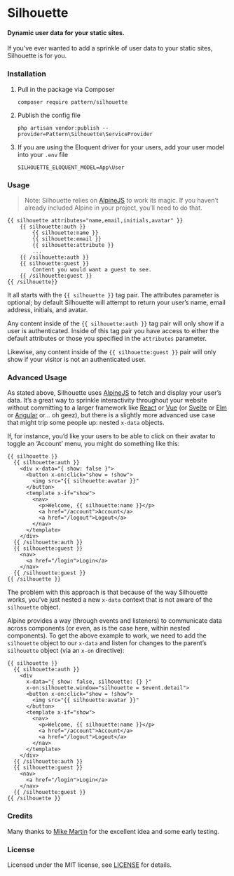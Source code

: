 # Silhouette

#### Dynamic user data for your static sites.

If you&rsquo;ve ever wanted to add a sprinkle of user data to your static sites, Silhouette is for you.

### Installation

1. Pull in the package via Composer

    ```
    composer require pattern/silhouette
    ```

2. Publish the config file

    ```
    php artisan vendor:publish --provider=Pattern\Silhouette\ServiceProvider
    ```

3. If you are using the Eloquent driver for your users, add your user model into your `.env` file

    ```
    SILHOUETTE_ELOQUENT_MODEL=App\User
    ```

### Usage

> Note: Silhouette relies on [AlpineJS](https://github.com/alpinejs/alpine) to work its magic. If you haven&rsquo;t already included Alpine in your project, you&rsquo;ll need to do that.

```
{{ silhouette attributes="name,email,initials,avatar" }}
    {{ silhouette:auth }}
        {{ silhouette:name }}
        {{ silhouette:email }}
        {{ silhouette:attribute }}
        ...
    {{ /silhouette:auth }}
    {{ silhouette:guest }}
        Content you would want a guest to see.
    {{ /silhouette:guest }}
{{ /silhouette}}
```

It all starts with the `{{ silhouette }}` tag pair. The attributes parameter is optional; by default Silhouette will attempt to return your user&rsquo;s name, email address, initials, and avatar.

Any content inside of the `{{ silhouette:auth }}` tag pair will only show if a user is authenticated. Inside of this tag pair you have access to either the default attributes or those you specified in the `attributes` parameter.

Likewise, any content inside of the `{{ silhouette:guest }}` pair will only show if your visitor is not an authenticated user.

### Advanced Usage

As stated above, Silhouette uses [AlpineJS](https://github.com/alpinejs/alpine) to fetch and display your user&rsquo;s data. It&rsquo;s a great way to sprinkle interactivity throughout your website without committing to a larger framework like [React](https://reactjs.org) or [Vue](https://vuejs.org) (or [Svelte](https://svelte.dev) or [Elm](https://elm-lang.org) or [Angular](https://angular.io) or&hellip; oh geez), but there is a slightly more advanced use case that might trip some people up: nested `x-data` objects.

If, for instance, you&rsquo;d like your users to be able to click on their avatar to toggle an &lsquo;Account&rsquo; menu, you might do something like this:

```
{{ silhouette }}
  {{ silhouette:auth }}
    <div x-data="{ show: false }">
      <button x-on:click="show = !show">
        <img src="{{ silhouette:avatar }}"
      </button>
      <template x-if="show">
        <nav>
          <p>Welcome, {{ silhouette:name }}</p>
          <a href="/account">Account</a>
          <a href="/logout">Logout</a>
        </nav>
      </template>
    </div>
  {{ /silhouette:auth }}
  {{ silhouette:guest }}
    <nav>
      <a href="/login">Login</a>
    </nav>
  {{ /silhouette:guest }}
{{ /silhouette }}
```

The problem with this approach is that because of the way Silhouette works, you&rsquo;ve just nested a new `x-data` context that is not aware of the `silhouette` object.

Alpine provides a way (through events and listeners) to communicate data across components (or even, as is the case here, within nested components). To get the above example to work, we need to add the `silhouette` object to our `x-data` and listen for changes to the parent&rsquo;s `silhouette` object (via an `x-on` directive):

```
{{ silhouette }}
  {{ silhouette:auth }}
    <div 
      x-data="{ show: false, silhouette: {} }" 
      x-on:silhouette.window="silhouette = $event.detail">
      <button x-on:click="show = !show">
        <img src="{{ silhouette:avatar }}"
      </button>
      <template x-if="show">
        <nav>
          <p>Welcome, {{ silhouette:name }}</p>
          <a href="/account">Account</a>
          <a href="/logout">Logout</a>
        </nav>
      </template>
    </div>
  {{ /silhouette:auth }}
  {{ silhouette:guest }}
    <nav>
      <a href="/login">Login</a>
    </nav>
  {{ /silhouette:guest }}
{{ /silhouette }}

```

### Credits

Many thanks to [Mike Martin](https://mike-martin.ca) for the excellent idea and some early testing.

### License

Licensed under the MIT license, see [LICENSE](https://github.com/pttrnco/silhouette/blob/main/LICENSE) for details.
